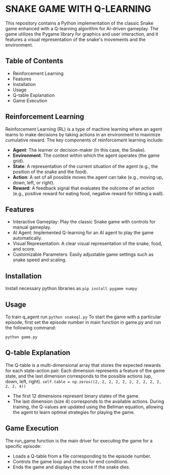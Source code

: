 # SNAKE GAME WITH Q-LEARNING
This repository contains a Python implementation of the classic Snake game enhanced with a Q-learning algorithm for AI-driven gameplay. The game utilizes the Pygame library for graphics and user interaction, and it features a visual representation of the snake's movements and the environment.

## Table of Contents
- Reinforcement Learning
- Features
- Installation
- Usage
- Q-table Explanation
- Game Execution

## Reinforcement Learning
Reinforcement Learning (RL) is a type of machine learning where an agent learns to make decisions by taking actions in an environment to maximize cumulative reward. The key components of reinforcement learning include:

- **Agent**: The learner or decision-maker (in this case, the Snake).
- **Environment**: The context within which the agent operates (the game grid).
- **State**: A representation of the current situation of the agent (e.g., the position of the snake and the food).
- **Action**: A set of all possible moves the agent can take (e.g., moving up, down, left, or right).
- **Reward**: A feedback signal that evaluates the outcome of an action (e.g., positive reward for eating food, negative reward for hitting a wall).

## Features
- Interactive Gameplay: Play the classic Snake game with controls for manual gameplay.
- AI Agent: Implemented Q-learning for an AI agent to play the game automatically.
- Visual Representation: A clear visual representation of the snake, food, and score.
- Customizable Parameters: Easily adjustable game settings such as snake speed and scaling.

## Installation
Install necessary python libraries as 
`pip install pygame numpy`

## Usage
To train q_agent run `python snakeql.py`
To start the game with a particular episode, first set the episode number in main function in game.py and run the following command:

`python game.py`

## Q-table Explanation
The Q-table is a multi-dimensional array that stores the expected rewards for each state-action pair. Each dimension represents a feature of the game state, and the last dimension corresponds to the possible actions (up, down, left, right).
`self.table = np.zeros((2, 2, 2, 2, 2, 2, 2, 2, 2, 2, 2, 2, 4))`
- The first 12 dimensions represent binary states of the game.
- The last dimension (size 4) corresponds to the available actions.
During training, the Q-values are updated using the Bellman equation, allowing the agent to learn optimal strategies for playing the game.

## Game Execution
The run_game function is the main driver for executing the game for a specific episode:
- Loads a Q-table from a file corresponding to the episode number.
- Controls the game loop and checks for end conditions.
- Ends the game and displays the score if the snake dies.

